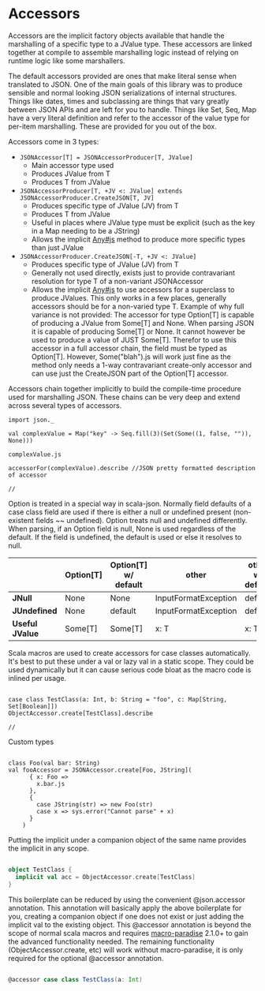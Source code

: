 Accessors
=========

Accessors are the implicit factory objects available that handle
the marshalling of a specific type to a JValue type. These accessors
are linked together at compile to assemble marshalling logic instead
of relying on runtime logic like some marshallers.

The default accessors provided are ones that make literal sense when
translated to JSON. One of the main goals of this library was to produce
sensible and normal looking JSON serializations of internal structures.
Things like dates, times and subclassing are things that vary greatly
between JSON APIs and are left for you to handle. Things like Set, Seq, Map
have a very literal definition and refer to the accessor of the value type
for per-item marshalling. These are provided for you out of the box.

Accessors come in 3 types:

* ```JSONAccessor[T] = JSONAccessorProducer[T, JValue]```
  * Main accessor type used
  * Produces JValue from T
  * Produces T from JValue
* ```JSONAccessorProducer[T, +JV <: JValue] extends JSONAccessorProducer.CreateJSON[T, JV]```
  * Produces specific type of JValue (JV) from T
  * Produces T from JValue
  * Useful in places where JValue type must be explicit (such as the key in a Map needing to be a JString)
  * Allows the implicit [Any#js](http://mediamath.github.io/scala-json/doc/index.html#json.Implicits$AnyValJSEx@js[U<:json.JValue](implicitacc:json.JSONAccessorProducer.CreateJSON[T,U]):U)
    method to produce more specific types than just JValue
* ```JSONAccessorProducer.CreateJSON[-T, +JV <: JValue]```
  * Produces specific type of JValue (JV) from T
  * Generally not used directly, exists just to provide contravariant resolution for type T of a non-variant JSONAccessor
  * Allows the implicit [Any#js](http://mediamath.github.io/scala-json/doc/index.html#json.Implicits$AnyValJSEx@js[U<:json.JValue](implicitacc:json.JSONAccessorProducer.CreateJSON[T,U]):U)
    to use accessors for a superclass to produce JValues. This only works in a few places, generally accessors should be
    for a non-varied type T. Example of why full variance is not provided: The accessor for type Option[T] is capable of producing a JValue
    from Some[T] and None. When parsing JSON it is capable of producing Some[T] or None. It cannot however be used to produce
    a value of JUST Some[T]. Therefor to use this accessor in a full accessor chain, the field must be typed as Option[T]. However,
    Some("blah").js will work just fine as the method only needs a 1-way contravariant create-only accessor and can use just the CreateJSON
    part of the Option[T] accessor.

Accessors chain together implicitly to build the compile-time procedure used for marshalling JSON. These chains
can be very deep and extend across several types of accessors.

```tut
import json._

val complexValue = Map("key" -> Seq.fill(3)(Set(Some((1, false, "")), None)))

complexValue.js

accessorFor(complexValue).describe //JSON pretty formatted description of accessor

//

```

Option is treated in a special way in scala-json. Normally field
defaults of a case class field are used if there is either a null or undefined present (non-existent fields ~~ undefined).
Option treats null and undefined differently. When parsing, if an Option field is null, None
is used regardless of the default. If the field is undefined, the default is used
or else it resolves to null.

|                   	| Option[T] 	| Option[T] w/ default 	| other                	| other w/ default 	|
|-------------------	|-----------	|----------------------	|----------------------	|------------------	|
| **JNull**         	| None      	| None                 	| InputFormatException 	| default          	|
| **JUndefined**    	| None      	| default              	| InputFormatException 	| default          	|
| **Useful JValue** 	| Some[T]   	| Some[T]              	| x: T                 	| x: T             	|

Scala macros are used to create accessors for case classes automatically.
It's best to put these under a val or lazy val in a static scope. They could
be used dynamically but it can cause serious code bloat as the macro code
is inlined per usage.

```tut

case class TestClass(a: Int, b: String = "foo", c: Map[String, Set[Boolean]])
ObjectAccessor.create[TestClass].describe

//

```

Custom types
```tut

class Foo(val bar: String)
val fooAccessor = JSONAccessor.create[Foo, JString](
      { x: Foo =>
        x.bar.js
      },
      {
        case JString(str) => new Foo(str)
        case x => sys.error("Cannot parse" + x)
      }
    )

```


Putting the implicit under a companion object of the same name provides
the implicit in any scope.

```scala

object TestClass {
  implicit val acc = ObjectAccessor.create[TestClass]
}
```

This boilerplate can be reduced by using the convenient @json.accessor annotation.
This annotation will basically apply the above boilerplate for you, creating a companion
object if one does not exist or just adding the implicit val to the existing object.
This @accessor annotation is beyond the scope of normal scala macros
and requires [macro-paradise](http://docs.scala-lang.org/overviews/macros/paradise.html) 2.1.0+
to gain the advanced functionality needed. The remaining functionality (ObjectAccessor.create, etc)
will work without macro-paradise, it is only required for the optional @accessor annotation.

```scala

@accessor case class TestClass(a: Int)

```
